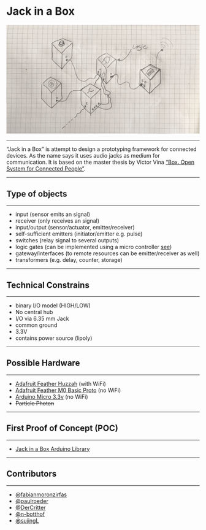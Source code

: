 Jack in a Box
=============

![scan](scan.png)  

---

“Jack in a Box” is attempt to design a prototyping framework for connected devices. As the name says it uses audio jacks as medium for communication. It is based on the master thesis by Victor Vina [“Box. Open System for Connected People”][boxthesis].  

[boxthesis]: http://projectsfinal.interactionivrea.org/2001-2002/Summer%20Research%202001/presentations/report/box/box_thesis.pdf  
---

## Type of objects

---

- input (sensor emits an signal)
- receiver (only receives an signal)
- input/output (sensor/actuator, emitter/receiver)
- self-sufficient emitters (initiator/emitter e.g. pulse)
- switches (relay signal to several outputs)
- logic gates (can be implemented using a micro controller [see][logic])
- gateway/interfaces (to remote resources can be emitter/receiver as well)
- transformers (e.g. delay, counter, storage)

[logic]: https://github.com/fabianmoronzirfas/electrical-engineering/blob/master/logic/logic-gates.mdown

---

## Technical Constrains

---

- binary I/O model (HIGH/LOW)
- No central hub
- I/O via 6.35 mm Jack
- common ground
- 3.3V
- contains power source (lipoly)

---

## Possible Hardware

---

- [Adafruit Feather Huzzah][huzzah] (with WiFi)
- [Adafruit Feather M0 Basic Proto][m0] (no WiFi)
- [Arduino Micro 3.3v][micro] (no WiFi) 
- ~~Particle Photon~~

[huzzah]: https://learn.adafruit.com/adafruit-feather-huzzah-esp8266 "Tutorial about the board"

[m0]: https://learn.adafruit.com/adafruit-feather-m0-basic-proto/ "Tutorial about the board"

[micro]: https://ex-store.de/Arduino-Pro-Mini-328-3V3-8MHz-kompatibles-Board

---

## First Proof of Concept (POC)

---

- [Jack in a Box Arduino Library][jack]

[jack]: https://github.com/fabianmoronzirfas/Jack

---

## Contributors 

---

- [@fabianmoronzirfas][ghuser]
- [@paulroeder][ghuser2]
- [@DerCritter][ghuser3]
- [@n-botthof][ghuser4]
- [@sujingL][ghuser5]

[ghuser]: https://github.com/fabianmoronzirfas
[ghuser2]: https://github.com/paulroeder
[ghuser3]: https://github.com/DerCritter
[ghuser4]: https://github.com/n-botthof
[ghuser5]: https://github.com/sujingL

